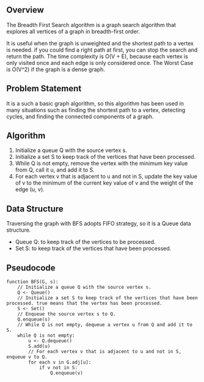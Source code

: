 ## Overview

The Breadth First Search algorithm is a graph search algorithm that explores all vertices of a graph in breadth-first order.

It is useful when the graph is unweighted and the shortest path to a vertex is needed.
if you could find a right path at first, you can stop the search and return the path.
The time complexity is O(V + E), because each vertex is only visited once and each edge is only considered once. The Worst Case is O(V^2) if the graph is a dense graph.

## Problem Statement

It is a such a basic graph algorithm, so this algorithm has been used in many situations such as finding the shortest path to a vertex, detecting cycles, and finding the connected components of a graph.

## Algorithm

1. Initialize a queue Q with the source vertex s.
2. Initialize a set S to keep track of the vertices that have been processed.
3. While Q is not empty, remove the vertex with the minimum key value from Q, call it u, and add it to S.
4. For each vertex v that is adjacent to u and not in S, update the key value of v to the minimum of the current key value of v and the weight of the edge (u, v).

## Data Structure

Traversing the graph with BFS adopts FIFO strategy, so it is a Queue data structure.

- Queue Q: to keep track of the vertices to be processed.
- Set S: to keep track of the vertices that have been processed.

## Pseudocode

```
function BFS(G, s):
    // Initialize a queue Q with the source vertex s.
    Q <- Queue()
    // Initialize a set S to keep track of the vertices that have been processed. true means that the vertex has been processed.
    S <- Set()
    // Enqueue the source vertex s to Q.
    Q.enqueue(s)
    // While Q is not empty, dequeue a vertex u from Q and add it to S.
    while Q is not empty:
        u <- Q.dequeue()
        S.add(u)
        // For each vertex v that is adjacent to u and not in S, enqueue v to Q.
        for each v in G.adj[u]:
            if v not in S:
                Q.enqueue(v)
```
